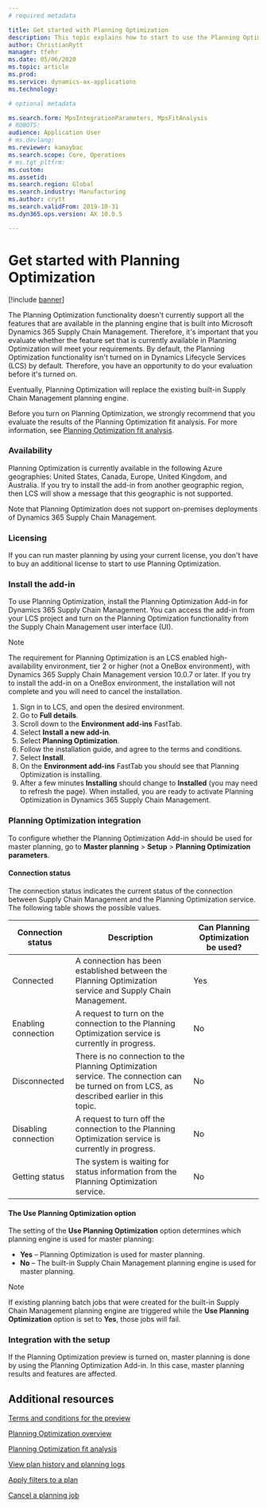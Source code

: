 ```yaml
---
# required metadata

title: Get started with Planning Optimization
description: This topic explains how to start to use the Planning Optimization functionality. 
author: ChristianRytt
manager: tfehr
ms.date: 05/06/2020
ms.topic: article
ms.prod: 
ms.service: dynamics-ax-applications
ms.technology: 

# optional metadata

ms.search.form: MpsIntegrationParameters, MpsFitAnalysis
# ROBOTS: 
audience: Application User
# ms.devlang: 
ms.reviewer: kamaybac
ms.search.scope: Core, Operations
# ms.tgt_pltfrm: 
ms.custom: 
ms.assetid: 
ms.search.region: Global
ms.search.industry: Manufacturing
ms.author: crytt
ms.search.validFrom: 2019-10-31
ms.dyn365.ops.version: AX 10.0.5

---
```

# Get started with Planning Optimization

[!include [banner](../../includes/banner.md)]

The Planning Optimization functionality doesn't currently support all the features that are available in the planning engine that is built into Microsoft Dynamics 365 Supply Chain Management. Therefore, it's important that you evaluate whether the feature set that is currently available in Planning Optimization will meet your requirements. By default, the Planning Optimization functionality isn't turned on in Dynamics Lifecycle Services (LCS) by default. Therefore, you have an opportunity to do your evaluation before it's turned on.

Eventually, Planning Optimization will replace the existing built-in Supply Chain Management planning engine.

Before you turn on Planning Optimization, we strongly recommend that you evaluate the results of the Planning Optimization fit analysis. For more information, see [Planning Optimization fit analysis](planning-optimization-fit-analysis.md).

### Availability
Planning Optimization is currently available in the following Azure geographies: United States, Canada, Europe, United Kingdom, and Australia. If you try to install the add-in from another geographic region, then LCS will show a message that this geographic is not supported.

Note that Planning Optimization does not support on-premises deployments of Dynamics 365 Supply Chain Management.

### Licensing

If you can run master planning by using your current license, you don't have to buy an additional license to start to use Planning Optimization.

### Install the add-in

To use Planning Optimization, install the Planning Optimization Add-in for Dynamics 365 Supply Chain Management. You can access the add-in from your LCS project and turn on the Planning Optimization functionality from the Supply Chain Management user interface (UI).

> [!NOTE]
> The requirement for Planning Optimization is an LCS enabled high-availability environment, tier 2 or higher (not a OneBox environment), with Dynamics 365 Supply Chain Management version 10.0.7 or later. If you try to install the add-in on a OneBox environment, the installation will not complete and you will need to cancel the installation.

1. Sign in to LCS, and open the desired environment.
1. Go to **Full details**.
1. Scroll down to the **Environment add-ins** FastTab.
1. Select **Install a new add-in**.
1. Select **Planning Optimization**.
1. Follow the installation guide, and agree to the terms and conditions.
1. Select **Install**.
1. On the **Environment add-ins** FastTab you should see that Planning Optimization is installing.
1. After a few minutes **Installing** should change to **Installed** (you may need to refresh the page). When installed, you are ready to activate Planning Optimization in Dynamics 365 Supply Chain Management.

### Planning Optimization integration

To configure whether the Planning Optimization Add-in should be used for master planning, go to **Master planning** \> **Setup** \> **Planning Optimization parameters**.

#### Connection status

The connection status indicates the current status of the connection between Supply Chain Management and the Planning Optimization service. The following table shows the possible values.

| Connection status | Description | Can Planning Optimization be used? |
|---|---|---|
| Connected | A connection has been established between the Planning Optimization service and Supply Chain Management. | Yes |
| Enabling connection | A request to turn on the connection to the Planning Optimization service is currently in progress. | No |
| Disconnected | There is no connection to the Planning Optimization service. The connection can be turned on from LCS, as described earlier in this topic. | No |
| Disabling connection | A request to turn off the connection to the Planning Optimization service is currently in progress. | No |
| Getting status | The system is waiting for status information from the Planning Optimization service. | No |

#### The Use Planning Optimization option

The setting of the **Use Planning Optimization** option determines which planning engine is used for master planning:

- **Yes** – Planning Optimization is used for master planning.
- **No** – The built-in Supply Chain Management planning engine is used for master planning.

> [!NOTE]
> If existing planning batch jobs that were created for the built-in Supply Chain Management planning engine are triggered while the **Use Planning Optimization** option is set to **Yes**, those jobs will fail.

### Integration with the setup

If the Planning Optimization preview is turned on, master planning is done by using the Planning Optimization Add-in. In this case, master planning results and features are affected.

## Additional resources

[Terms and conditions for the preview](https://go.microsoft.com/fwlink/?linkid=2015274)

[Planning Optimization overview](planning-optimization-overview.md)

[Planning Optimization fit analysis](planning-optimization-fit-analysis.md)

[View plan history and planning logs](plan-history-logs.md)

[Apply filters to a plan](plan-filters.md)

[Cancel a planning job](cancel-planning-job.md)
